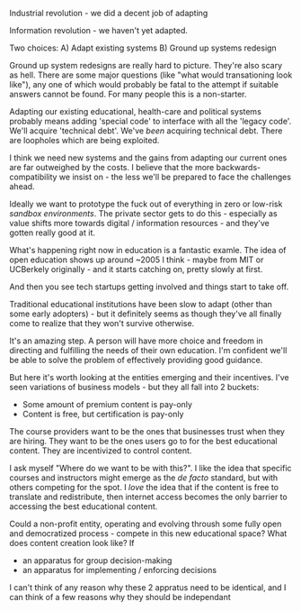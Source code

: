 Industrial revolution - we did a decent job of adapting

Information revolution - we haven't yet adapted.

Two choices:
A) Adapt existing systems
B) Ground up systems redesign

Ground up system redesigns are really hard to picture. They're also scary as hell. There are some major questions (like "what would transationing look like"), any one of which would probably be fatal to the attempt if suitable answers cannot be found. For many people this is a non-starter.

Adapting our existing educational, health-care and political systems probably means adding 'special code' to interface with all the 'legacy code'. 
We'll acquire 'technical debt'. We've _been_ acquiring technical debt. There are loopholes which are being exploited.

I think we need new systems and the gains from adapting our current ones are far outweighed by the costs. I believe that the more backwards-compatibility we insist on - the less we'll be prepared to face the challenges ahead.

Ideally we want to prototype the fuck out of everything in zero or low-risk *sandbox environments*. The private sector gets to do this - especially as value shifts more towards digital / information resources - and they've gotten really good at it.

What's happening right now in education is a fantastic examle. The idea of open education shows up around ~2005 I think - maybe from MIT or UCBerkely originally - and it starts catching on, pretty slowly at first. 

And then you see tech startups getting involved and things start to take off.

Traditional educational institutions have been slow to adapt (other than some early adopters) - but it definitely seems as though they've all finally come to realize that they won't survive otherwise. 

It's an amazing step. A person will have more choice and freedom in directing and fulfilling the needs of their own education. I'm confident we'll be able to solve the problem of effectively providing good guidance.

But here it's worth looking at the entities emerging and their incentives. I've seen variations of business models - but they all fall into 2 buckets:
- Some amount of premium content is pay-only
- Content is free, but certification is pay-only

The course providers want to be the ones that businesses trust when they are hiring. They want to be the ones users go to for the best educational content.
They are incentivized to control content.

I ask myself "Where do we want to be with this?". I like the idea that specific courses and instructors might emerge as the _de facto_ standard, but with others competing for the spot. I _love_ the idea that if the content is free to translate and redistribute, then internet access becomes the only barrier to accessing the best educational content.



Could a non-profit entity, operating and evolving throush some fully open and democratized process - compete in this new educational space? What does content creation look like? If 



- an apparatus for group decision-making
- an apparatus for implementing / enforcing decisions

I can't think of any reason why these 2 appratus need to be identical, and I can think of a few reasons why they should be independant


